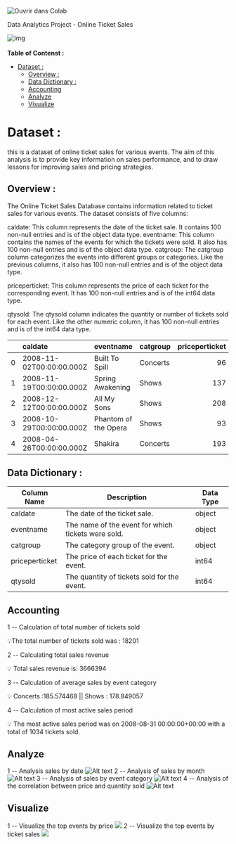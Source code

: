 
![Ouvrir dans Colab](https://colab.research.google.com/assets/colab-badge.svg)

Data Analytics Project - Online Ticket Sales     

![img](image/00420_tickets_online-updated.jpg)   
<br> 
**Table of Contenst :**    

- [Dataset :](#dataset-)
  - [Overview :](#overview-)
  - [Data Dictionary :](#data-dictionary-)
  - [Accounting](#accounting)
  - [Analyze](#analyze)
  - [Visualize](#visualize)
# Dataset :    
this is a dataset of online ticket sales for various events. The aim of this analysis is to provide key information on sales performance, and to draw lessons for improving sales and pricing strategies.  

## Overview : 

The Online Ticket Sales Database contains information related to ticket sales for various events. The dataset consists of five columns:

caldate: This column represents the date of the ticket sale. It contains 100 non-null entries and is of the object data type.
eventname: This column contains the names of the events for which the tickets were sold. It also has 100 non-null entries and is of the object data type.
catgroup: The catgroup column categorizes the events into different groups or categories. Like the previous columns, it also has 100 non-null entries and is of the object data type.

priceperticket: This column represents the price of each ticket for the corresponding event. It has 100 non-null entries and is of the int64 data type.

qtysold: The qtysold column indicates the quantity or number of tickets sold for each event. Like the other numeric column, it has 100 non-null entries and is of the int64 data type.

|    | caldate                  | eventname            | catgroup   |   priceperticket |   qtysold |
|---:|:-------------------------|:---------------------|:-----------|-----------------:|----------:|
|  0 | 2008-11-02T00:00:00.000Z | Built To Spill       | Concerts   |               96 |       291 |
|  1 | 2008-11-19T00:00:00.000Z | Spring Awakening     | Shows      |              137 |       261 |
|  2 | 2008-12-12T00:00:00.000Z | All My Sons          | Shows      |              208 |       249 |
|  3 | 2008-10-29T00:00:00.000Z | Phantom of the Opera | Shows      |               93 |       244 |
|  4 | 2008-04-26T00:00:00.000Z | Shakira              | Concerts   |              193 |       219 | 

## Data Dictionary : 

| Column Name      | Description                                       | Data Type |
|------------------|---------------------------------------------------|-----------|
| caldate          | The date of the ticket sale.                     | object    |
| eventname        | The name of the event for which tickets were sold.| object    |
| catgroup         | The category group of the event.                 | object    |
| priceperticket   | The price of each ticket for the event.          | int64     |
| qtysold          | The quantity of tickets sold for the event.      | int64     | 

## Accounting ## 

1 -- Calculation of total number of tickets sold 

  💡The total number of tickets sold was : 18201  

2 -- Calculating total sales revenue   

  💡 Total sales revenue is: 3666394 

3 -- Calculation of average sales by event category 

  💡  Concerts :185.574468 ||  Shows : 178.849057 

4 -- Calculation of most active sales period  

  💡  The most active sales period was on 2008-08-31 00:00:00+00:00 with a total of 1034 tickets sold.

##  Analyze ##    

1 -- Analysis sales by date 
![Alt text](image.png) 
2 -- Analysis of sales by month 
![Alt text](image-1.png) 
3 -- Analysis of sales by event category 
![Alt text](image-2.png) 
4 -- Analysis of the correlation between price and quantity sold 
![Alt text](image-3.png) 


##  Visualize ## 

1 -- Visualize the top events by price 
![ ](image-4.png) 
2 -- Visualize the top events by ticket sales 
![ ](image-5.png) 



